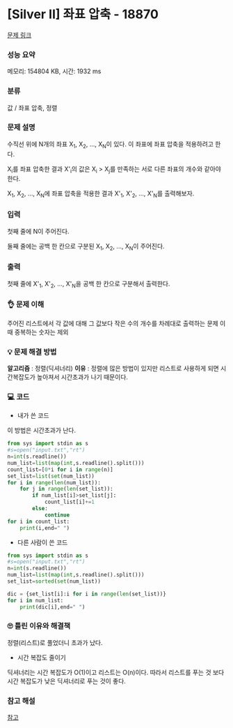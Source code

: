 # [Silver II] 좌표 압축 - 18870 

[문제 링크](https://www.acmicpc.net/problem/18870) 

### 성능 요약

메모리: 154804 KB, 시간: 1932 ms

### 분류

값 / 좌표 압축, 정렬

### 문제 설명

<p>수직선 위에 N개의 좌표 X<sub>1</sub>, X<sub>2</sub>, ..., X<sub>N</sub>이 있다. 이 좌표에 좌표 압축을 적용하려고 한다.</p>

<p>X<sub>i</sub>를 좌표 압축한 결과 X'<sub>i</sub>의 값은 X<sub>i</sub> > X<sub>j</sub>를 만족하는 서로 다른 좌표의 개수와 같아야 한다.</p>

<p>X<sub>1</sub>, X<sub>2</sub>, ..., X<sub>N</sub>에 좌표 압축을 적용한 결과 X'<sub>1</sub>, X'<sub>2</sub>, ..., X'<sub>N</sub>를 출력해보자.</p>

### 입력 

 <p>첫째 줄에 N이 주어진다.</p>

<p>둘째 줄에는 공백 한 칸으로 구분된 X<sub>1</sub>, X<sub>2</sub>, ..., X<sub>N</sub>이 주어진다.</p>

### 출력 

 <p>첫째 줄에 X'<sub>1</sub>, X'<sub>2</sub>, ..., X'<sub>N</sub>을 공백 한 칸으로 구분해서 출력한다.</p>

### 👌 문제 이해
주어진 리스트에서 각 값에 대해 그 값보다 작은 수의 개수를 차례대로 출력하는 문제 이때 중복하는 숫자는 제외

### 💡 문제 해결 방법
**알고리즘** : 정렬(딕셔너리)
**이유** : 정렬에 많은 방법이 있지만 리스트로 사용하게 되면 시간복잡도가 높아져서 시간초과가 나기 때문이다.

### 💻 코드
* 내가 쓴 코드<br>

이 방법은 시간초과가 난다.
```python
from sys import stdin as s
#s=open("input.txt","rt")
n=int(s.readline())
num_list=list(map(int,s.readline().split()))
count_list=[0*i for i in range(n)]
set_list=list(set(num_list))
for i in range(len(num_list)):
    for j in range(len(set_list)):
        if num_list[i]>set_list[j]:
            count_list[i]+=1
        else:
            continue
for i in count_list:
    print(i,end=" ")
```

* 다른 사람이 쓴 코드
```python
from sys import stdin as s
#s=open("input.txt","rt")
n=int(s.readline())
num_list=list(map(int,s.readline().split()))
set_list=sorted(set(num_list))

dic = {set_list[i]:i for i in range(len(set_list))}
for i in num_list:
    print(dic[i],end=" ")
```

### 🙄 틀린 이유와 해결책
정렬(리스트)로 풀었더니 초과가 났다. 
* 시간 복잡도 줄이기<br>

딕셔너리는 시간 복잡도가 O(1)이고 리스트는 O(n)이다. 따라서 리스트를 푸는 것 보다 시간 복잡도가 낮은 딕셔너리로 푸는 것이 좋다.

### 참고 해설
[참고](https://velog.io/@zinu/%EB%B0%B1%EC%A4%80-18870-%EC%A2%8C%ED%91%9C-%EC%95%95%EC%B6%95%ED%8C%8C%EC%9D%B4%EC%8D%AC)

